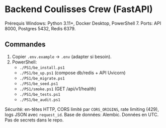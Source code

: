 # Backend Coulisses Crew (FastAPI)

Prérequis Windows: Python 3.11+, Docker Desktop, PowerShell 7.
Ports: API 8000, Postgres 5432, Redis 6379.

## Commandes
1. Copier `.env.example` -> `.env` (adapter si besoin).
2. PowerShell:
   - `./PS1/be_install.ps1`
   - `./PS1/be_up.ps1`   (compose db/redis + API Uvicorn)
   - `./PS1/be_migrate.ps1`
   - `./PS1/be_seed.ps1`
   - `./PS1/smoke.ps1`   (GET /api/v1/health)
   - `./PS1/be_tests.ps1`
   - `./PS1/be_audit.ps1`

Sécurité: en-têtes HTTP, CORS limité par `CORS_ORIGINS`, rate limiting (429), logs JSON avec `request_id`.
Base de données: Alembic. Données en UTC. Pas de secrets dans le repo.
